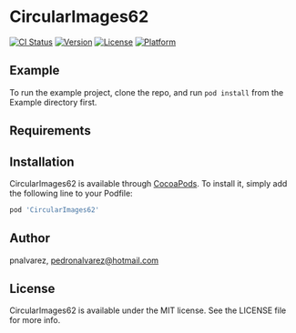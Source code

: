 # CircularImages62

[![CI Status](https://img.shields.io/travis/pnalvarez/CircularImages62.svg?style=flat)](https://travis-ci.org/pnalvarez/CircularImages62)
[![Version](https://img.shields.io/cocoapods/v/CircularImages62.svg?style=flat)](https://cocoapods.org/pods/CircularImages62)
[![License](https://img.shields.io/cocoapods/l/CircularImages62.svg?style=flat)](https://cocoapods.org/pods/CircularImages62)
[![Platform](https://img.shields.io/cocoapods/p/CircularImages62.svg?style=flat)](https://cocoapods.org/pods/CircularImages62)

## Example

To run the example project, clone the repo, and run `pod install` from the Example directory first.

## Requirements

## Installation

CircularImages62 is available through [CocoaPods](https://cocoapods.org). To install
it, simply add the following line to your Podfile:

```ruby
pod 'CircularImages62'
```

## Author

pnalvarez, pedronalvarez@hotmail.com

## License

CircularImages62 is available under the MIT license. See the LICENSE file for more info.

